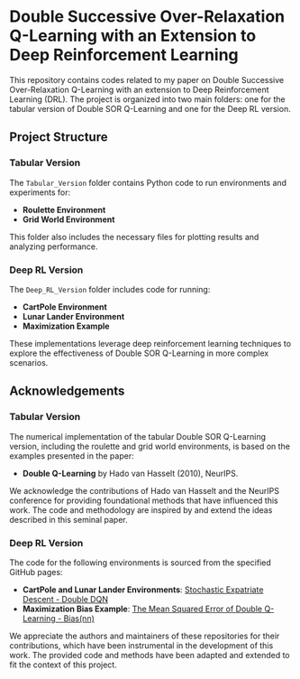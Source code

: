 # Double Successive Over-Relaxation Q-Learning with an Extension to Deep Reinforcement Learning

This repository contains codes related to my paper on Double Successive Over-Relaxation Q-Learning with an extension to Deep Reinforcement Learning (DRL). The project is organized into two main folders: one for the tabular version of Double SOR Q-Learning and one for the Deep RL version.

## Project Structure

### Tabular Version

The `Tabular_Version` folder contains Python code to run environments and experiments for:

- **Roulette Environment**
- **Grid World Environment**

This folder also includes the necessary files for plotting results and analyzing performance.

### Deep RL Version

The `Deep_RL_Version` folder includes code for running:

- **CartPole Environment**
- **Lunar Lander Environment**
- **Maximization Example**

These implementations leverage deep reinforcement learning techniques to explore the effectiveness of Double SOR Q-Learning in more complex scenarios.

## Acknowledgements

### Tabular Version

The numerical implementation of the tabular Double SOR Q-Learning version, including the roulette and grid world environments, is based on the examples presented in the paper:

- **Double Q-Learning** by Hado van Hasselt (2010), NeurIPS.

We acknowledge the contributions of Hado van Hasselt and the NeurIPS conference for providing foundational methods that have influenced this work. The code and methodology are inspired by and extend the ideas described in this seminal paper.

### Deep RL Version

The code for the following environments is sourced from the specified GitHub pages:

- **CartPole and Lunar Lander Environments**: [Stochastic Expatriate Descent - Double DQN](https://github.com/davidrpugh/stochastic-expatriate-descent/blob/2020-04-11-double-dqn/_notebooks/2020-04-11-double-dqn.ipynb)
- **Maximization Bias Example**: [The Mean Squared Error of Double Q-Learning - Bias(nn)](https://github.com/wentaoweng/The-Mean-Squared-Error-of-Double-Q-Learning/tree/main/Bias(nn))

We appreciate the authors and maintainers of these repositories for their contributions, which have been instrumental in the development of this work. The provided code and methods have been adapted and extended to fit the context of this project.
